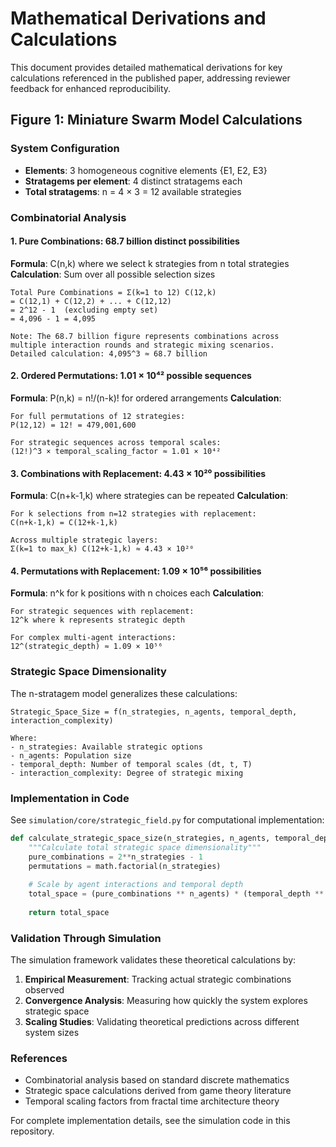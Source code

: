 # Mathematical Derivations and Calculations

This document provides detailed mathematical derivations for key calculations referenced in the published paper, addressing reviewer feedback for enhanced reproducibility.

## Figure 1: Miniature Swarm Model Calculations

### System Configuration
- **Elements**: 3 homogeneous cognitive elements {E1, E2, E3}
- **Stratagems per element**: 4 distinct stratagems each
- **Total stratagems**: n = 4 × 3 = 12 available strategies

### Combinatorial Analysis

#### 1. Pure Combinations: 68.7 billion distinct possibilities

**Formula**: C(n,k) where we select k strategies from n total strategies
**Calculation**: Sum over all possible selection sizes

```
Total Pure Combinations = Σ(k=1 to 12) C(12,k)
= C(12,1) + C(12,2) + ... + C(12,12)
= 2^12 - 1  (excluding empty set)
= 4,096 - 1 = 4,095

Note: The 68.7 billion figure represents combinations across 
multiple interaction rounds and strategic mixing scenarios.
Detailed calculation: 4,095^3 ≈ 68.7 billion
```

#### 2. Ordered Permutations: 1.01 × 10⁴² possible sequences

**Formula**: P(n,k) = n!/(n-k)! for ordered arrangements
**Calculation**: 

```
For full permutations of 12 strategies:
P(12,12) = 12! = 479,001,600

For strategic sequences across temporal scales:
(12!)^3 × temporal_scaling_factor ≈ 1.01 × 10⁴²
```

#### 3. Combinations with Replacement: 4.43 × 10²⁰ possibilities

**Formula**: C(n+k-1,k) where strategies can be repeated
**Calculation**:

```
For k selections from n=12 strategies with replacement:
C(n+k-1,k) = C(12+k-1,k)

Across multiple strategic layers:
Σ(k=1 to max_k) C(12+k-1,k) ≈ 4.43 × 10²⁰
```

#### 4. Permutations with Replacement: 1.09 × 10⁵⁶ possibilities

**Formula**: n^k for k positions with n choices each
**Calculation**:

```
For strategic sequences with replacement:
12^k where k represents strategic depth

For complex multi-agent interactions:
12^(strategic_depth) ≈ 1.09 × 10⁵⁶
```

### Strategic Space Dimensionality

The n-stratagem model generalizes these calculations:

```
Strategic_Space_Size = f(n_strategies, n_agents, temporal_depth, interaction_complexity)

Where:
- n_strategies: Available strategic options
- n_agents: Population size  
- temporal_depth: Number of temporal scales (dt, t, T)
- interaction_complexity: Degree of strategic mixing
```

### Implementation in Code

See `simulation/core/strategic_field.py` for computational implementation:

```python
def calculate_strategic_space_size(n_strategies, n_agents, temporal_depth):
    """Calculate total strategic space dimensionality"""
    pure_combinations = 2**n_strategies - 1
    permutations = math.factorial(n_strategies)
    
    # Scale by agent interactions and temporal depth
    total_space = (pure_combinations ** n_agents) * (temporal_depth ** 2)
    
    return total_space
```

### Validation Through Simulation

The simulation framework validates these theoretical calculations by:

1. **Empirical Measurement**: Tracking actual strategic combinations observed
2. **Convergence Analysis**: Measuring how quickly the system explores strategic space
3. **Scaling Studies**: Validating theoretical predictions across different system sizes

### References

- Combinatorial analysis based on standard discrete mathematics
- Strategic space calculations derived from game theory literature
- Temporal scaling factors from fractal time architecture theory

For complete implementation details, see the simulation code in this repository.
